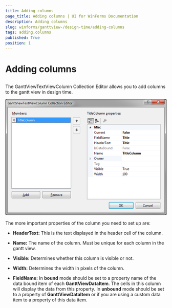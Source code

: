 ```yaml
---
title: Adding columns
page_title: Adding columns | UI for WinForms Documentation
description: Adding columns
slug: winforms/ganttview-/design-time/adding-columns
tags: adding,columns
published: True
position: 1
---
```


# Adding columns
 

## 

The GanttViewTextViewColumn Collection Editor allows you to add columns to the gantt view in design time.
        
![ganttview-designtime-adding-columns 001](images/ganttview-designtime-adding-columns001.png)

The more important properties of the column you need to set up are:

* __HeaderText:__ This is the text displayed in the header cell of the column.
            

* __Name:__ The name of the column. Must be unique for each column in the gantt view.
            

* __Visible:__ Determines whether this column is visible or not.
            

* __Width:__ Determines the width in pixels of the column.
            

* __FieldName:__ In __bound__ mode should be set to a property name of the data bound item of each __GanttViewDataItem__. The cells in this column will display the data from this property. In __unbound__ mode should be set to a property of __GanttViewDataItem__ or if you are using a custom data item to a property of this data item.
